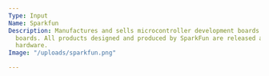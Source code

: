 ```yaml
---
Type: Input
Name: Sparkfun
Description: Manufactures and sells microcontroller development boards and breakout
  boards. All products designed and produced by SparkFun are released as open-source
  hardware.
Image: "/uploads/sparkfun.png"

---
```

